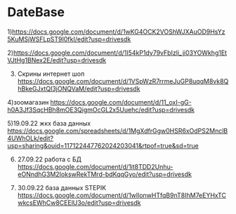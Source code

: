 # DateBase

1)https://docs.google.com/document/d/1wKG4OCK2VOShWJXAuOD9HsYz5KuMSjWSFLpST9I0fkI/edit?usp=drivesdk

2)https://docs.google.com/document/d/1I54kP1dy79vFbIzli_ji03YOWkhg1EtVJtHg1BNex2E/edit?usp=drivesdk

3) Скрины интернет шоп https://docs.google.com/document/d/1VSpWzR7rrmeJuGP8uqqM8vk8QhBkeGJxtQI3jONQVaM/edit?usp=drivesdk

4)зоомагазин https://docs.google.com/document/d/11_oxI-gG-h0A3Jf3SqcHBh8mOE3QigmOcGL2x5Uuehc/edit?usp=drivesdk

5)19.09.22 жкх база данных https://docs.google.com/spreadsheets/d/1MgXdfrGgw0HSR6xOdPS2MnclB4UWhOLk/edit?usp=sharing&ouid=117122447762024203041&rtpof=true&sd=true

6) 27.09.22 работа с БД https://docs.google.com/document/d/1it8TDD2Unhu-eONndhG3M2IokswRekTMrd-bdKqqGyo/edit?usp=drivesdk

7) 30.09.22  база данных STEPIK https://docs.google.com/document/d/1wIlonwHTfqB9nT8IhM7eEYHxTCwkcsEWhCw8CEElU3o/edit?usp=drivesdk


